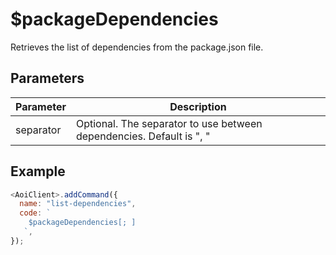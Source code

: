 # $packageDependencies

Retrieves the list of dependencies from the package.json file.

## Parameters

| Parameter | Description                                         |
| --------- | --------------------------------------------------- |
| separator | Optional. The separator to use between dependencies. Default is ", " |

## Example

```js
<AoiClient>.addCommand({
  name: "list-dependencies",
  code: `
    $packageDependencies[; ]
   `,
});
```